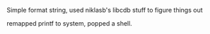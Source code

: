 Simple format string, used niklasb's libcdb stuff to figure things out

remapped printf to system, popped a shell.
